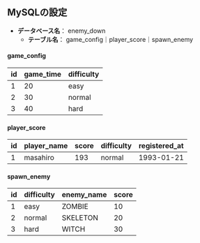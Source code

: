## MySQLの設定
- **データベース名**： enemy_down
  - **テーブル名**： game_config｜player_score｜spawn_enemy
#### game_config
| id | game_time | difficulty |
| ---- | ---- | ---- |
| 1 | 20 | easy |
| 2 | 30 | normal |
| 3 | 40 | hard |

#### player_score
| id | player_name | score | difficulty | registered_at |
| ---- | ---- | ---- | ---- | ---- |
| 1 | masahiro | 193 | normal | 1993-01-21 |

#### spawn_enemy
| id | difficulty | enemy_name | score |
| ---- | ---- | ---- | ---- |
| 1 | easy | ZOMBIE | 10 |
| 2 | normal| SKELETON | 20 |
| 3 | hard| WITCH | 30 |
